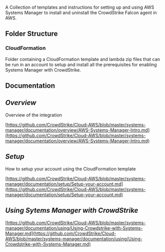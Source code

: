 A Collection of templates and instructions for setting up and using AWS Systems Manager to install and uninstall the CrowdStrike Falcon agent in AWS.

## Folder Structure

### CloudFormation
Folder containing a CloudFormation template and lambda zip files that can be run in an account to setup and install all the prerequisites for enabling Systems Manager with CrowdStrike.

## Documentation

## *Overview*
Overview of the integration

[https://github.com/CrowdStrike/Cloud-AWS/blob/master/systems-manager/documentation/overview/AWS-Systems-Manager-Intro.md](https://github.com/CrowdStrike/Cloud-AWS/blob/master/systems-manager/documentation/overview/AWS-Systems-Manager-Intro.md)

## *Setup*
How to setup your account using the CloudFormation template

[https://github.com/CrowdStrike/Cloud-AWS/blob/master/systems-manager/documentation/setup/Setup-your-account.md](https://github.com/CrowdStrike/Cloud-AWS/blob/master/systems-manager/documentation/setup/Setup-your-account.md)

## *Using Sytems Manager with CrowdStrike*

[https://github.com/CrowdStrike/Cloud-AWS/blob/master/systems-manager/documentation/using/Using-Crowdstrike-with-Systems-Manager.md](https://github.com/CrowdStrike/Cloud-AWS/blob/master/systems-manager/documentation/using/Using-Crowdstrike-with-Systems-Manager.md)

